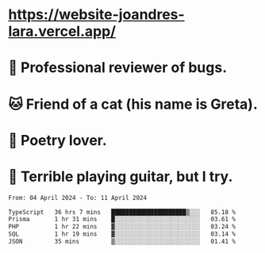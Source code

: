 # https://website-joandres-lara.vercel.app/
# 🐛 Professional reviewer of bugs.
# 🐱 Friend of a cat (his name is Greta).
# 📜 Poetry lover.
# 🎸 Terrible playing guitar, but I try.

<!--START_SECTION:waka-->

```txt
From: 04 April 2024 - To: 11 April 2024

TypeScript   36 hrs 7 mins   █████████████████████▒░░░   85.18 %
Prisma       1 hr 31 mins    █░░░░░░░░░░░░░░░░░░░░░░░░   03.61 %
PHP          1 hr 22 mins    ▓░░░░░░░░░░░░░░░░░░░░░░░░   03.24 %
SQL          1 hr 19 mins    ▓░░░░░░░░░░░░░░░░░░░░░░░░   03.14 %
JSON         35 mins         ▒░░░░░░░░░░░░░░░░░░░░░░░░   01.41 %
```

<!--END_SECTION:waka-->
